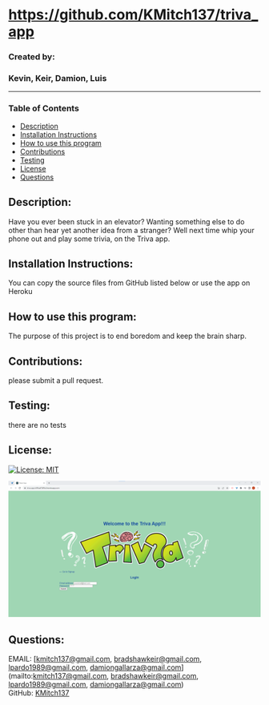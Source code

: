  


# **https://github.com/KMitch137/triva_app**  
### Created by:  
### Kevin, Keir, Damion, Luis  
_________________________
### Table of Contents
  - [Description](#description)
  - [Installation Instructions](#installation-instructions)
  - [How to use this program](#how-to-use-this-program)
  - [Contributions](#contributions)
  - [Testing](#testing)
  - [License](#license)
  - [Questions](#questions)



## **Description:**  
Have you ever been stuck in an elevator? Wanting something else to do other than hear yet another idea from a stranger? Well next time whip your phone out and play some trivia, on the Triva app.  


## **Installation Instructions:**     
You can copy the source files from GitHub listed below or use the app on Heroku  
  

## **How to use this program:**  
The purpose of this project is to end boredom and keep the brain sharp.  


## **Contributions:**  
please submit a pull request.  


## **Testing:**  
there are no tests  


## **License:**  
[![License: MIT](https://img.shields.io/badge/License-MIT-yellow.svg)](https://github.com/git/git-scm.com/blob/main/MIT-LICENSE.txt)


![Alt text](image.png)




## Questions:  
EMAIL: [kmitch137@gmail.com, bradshawkeir@gmail.com, lpardo1989@gmail.com, damiongallarza@gmail.com](mailto:kmitch137@gmail.com, bradshawkeir@gmail.com, lpardo1989@gmail.com, damiongallarza@gmail.com)  
GitHub: [KMitch137](https://github.com/KMitch137)
  